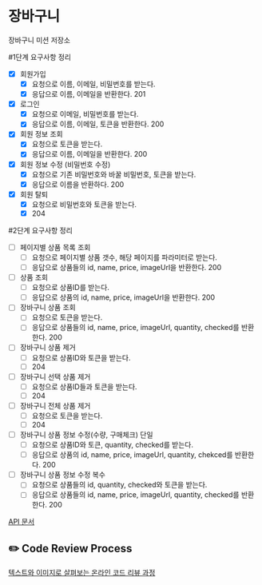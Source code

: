 # 장바구니
장바구니 미션 저장소

#1단계 요구사항 정리

- [x] 회원가입
  - [x] 요청으로 이름, 이메일, 비밀번호를 받는다.
  - [x] 응답으로 이름, 이메일을 반환한다. 201
- [x] 로그인
  - [x] 요청으로 이메일, 비밀번호를 받는다.
  - [x] 응답으로 이름, 이메일, 토큰을 반환한다. 200
- [x] 회원 정보 조회
  - [x] 요청으로 토큰을 받는다.
  - [x] 응답으로 이름, 이메일을 반환한다. 200
- [x] 회원 정보 수정 (비밀번호 수정)
  - [x] 요청으로 기존 비밀번호와 바꿀 비밀번호, 토큰을 받는다.
  - [x] 응답으로 이름을 반환하다. 200
- [x] 회원 탈퇴
  - [x] 요청으로 비밀번호와 토큰을 받는다.
  - [x] 204

#2단계 요구사항 정리

- [ ] 페이지별 상품 목록 조회
  - [ ] 요청으로 페이지별 상품 갯수, 해당 페이지를 파라미터로 받는다.
  - [ ] 응답으로 상품들의 id, name, price, imageUrl을 반환한다. 200
- [ ] 상품 조회
  - [ ] 요청으로 상품ID를 받는다.
  - [ ] 응답으로 상품의 id, name, price, imageUrl을 반환한다. 200
- [ ] 장바구니 상품 조회
  - [ ] 요청으로 토큰을 받는다.
  - [ ] 응답으로 상품들의 id, name, price, imageUrl, quantity, checked를 반환한다. 200
- [ ] 장바구니 상품 제거
  - [ ] 요청으로 상품ID와 토큰을 받는다.
  - [ ] 204
- [ ] 장바구니 선택 상품 제거
  - [ ] 요청으로 상품ID들과 토큰을 받는다.
  - [ ] 204
- [ ] 장바구니 전체 상품 제거
  - [ ] 요청으로 토큰을 받는다.
  - [ ] 204
- [ ] 장바구니 상품 정보 수정(수량, 구매체크) 단일
  - [ ] 요청으로 상품ID와 토큰, quantity, checked를 받는다.
  - [ ] 응답으로 상품의 id, name, price, imageUrl, quantity, chekced를 반환한다. 200
- [ ] 장바구니 상품 정보 수정 복수
  - [ ] 요청으로 상품들의 id, quantity, checked와 토큰을 받는다.
  - [ ] 응답으로 상품들의 id, name, price, imageUrl, quantity, checked를 반환한다. 200

[API 문서](https://www.notion.so/brorae/1-API-c10e17f6fdc940bbb2379ec7e07b1cb4)
## ✏️ Code Review Process
[텍스트와 이미지로 살펴보는 온라인 코드 리뷰 과정](https://github.com/next-step/nextstep-docs/tree/master/codereview)
